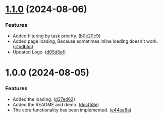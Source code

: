 # [1.1.0](https://github.com/b-yp/logseq-magic-todo/compare/v1.0.0...v1.1.0) (2024-08-06)


### Features

* Added filtering by task priority. ([b0e20c9](https://github.com/b-yp/logseq-magic-todo/commit/b0e20c96138bec011266c26e947018a84ba3199c))
* Added page loading, Because sometimes inline loading doesn't work. ([c1bdb5c](https://github.com/b-yp/logseq-magic-todo/commit/c1bdb5c6b0c812ca363c527a480c866f67dc794b))
* Updated Logo. ([d05d8af](https://github.com/b-yp/logseq-magic-todo/commit/d05d8af08e3f67f6cc0ea7f9c3a8e1d04b56d67c))

# 1.0.0 (2024-08-05)


### Features

* Added the loading. ([d37ed62](https://github.com/b-yp/logseq-magic-todo/commit/d37ed62757d914d2bceac56dff8c8323b1f77553))
* Added the README and demo. ([dccf58e](https://github.com/b-yp/logseq-magic-todo/commit/dccf58e0951ca6d53db6a624639182f3efcbd308))
* The core functionality has been implemented. ([e44ea8a](https://github.com/b-yp/logseq-magic-todo/commit/e44ea8a18322b3f16b43f0826b7ceea7f8cccb03))
